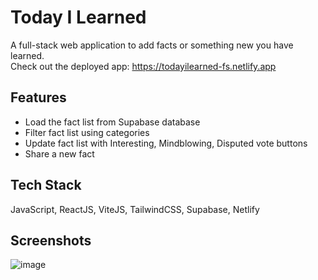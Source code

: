 # Today I Learned

A full-stack web application to add facts or something new you have learned. 
<br>
Check out the deployed app: https://todayilearned-fs.netlify.app

## Features

- Load the fact list from Supabase database
- Filter fact list using categories
- Update fact list with Interesting, Mindblowing, Disputed vote buttons
- Share a new fact


## Tech Stack

JavaScript, ReactJS, ViteJS, TailwindCSS, Supabase, Netlify

## Screenshots
![image](https://user-images.githubusercontent.com/66567078/230133814-ff62d743-4c5e-4239-b2a3-e4ca7083fc1c.png)

